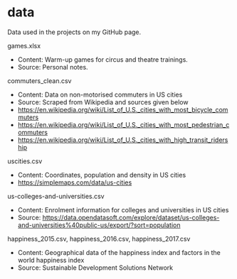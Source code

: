 # data
Data used in the projects on my GitHub page.

games.xlsx
- Content: Warm-up games for circus and theatre trainings.
- Source: Personal notes.

commuters_clean.csv
- Content: Data on non-motorised commuters in US cities
- Source: Scraped from Wikipedia and sources given below
- https://en.wikipedia.org/wiki/List_of_U.S._cities_with_most_bicycle_commuters
- https://en.wikipedia.org/wiki/List_of_U.S._cities_with_most_pedestrian_commuters
- https://en.wikipedia.org/wiki/List_of_U.S._cities_with_high_transit_ridership

uscities.csv
- Content: Coordinates, population and density in US cities
- https://simplemaps.com/data/us-cities

us-colleges-and-universities.csv
- Content: Enrolment information for colleges and universities in US cities
- Source: https://data.opendatasoft.com/explore/dataset/us-colleges-and-universities%40public-us/export/?sort=population

happiness_2015.csv, happiness_2016.csv, happiness_2017.csv
- Content: Geographical data of the happiness index and factors in the world happiness index
- Source: Sustainable Development Solutions Network